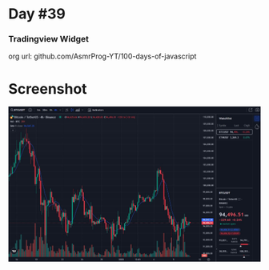 # Day #39

### Tradingview Widget
org url: github.com/AsmrProg-YT/100-days-of-javascript

# Screenshot
![sc](./screenshot.jpg)

